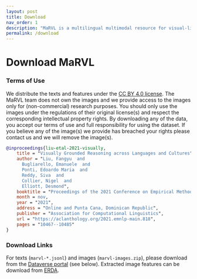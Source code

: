 ```yaml
---
layout: post
title: Download
nav_order: 1
description: "MaRVL is a multilingual multimodal resource for visual-linguistic reasoning."
permalink: /download
---
```


# Download MaRVL


### Terms of Use
We distribute the texts and features under the [CC BY 4.0 license](https://creativecommons.org/licenses/by/4.0/deed.ast). 
The MaRVL team does not own the images and we provide access to the images only for (non-commercial) research purposes. You should only use the images under the regulations of their original license(s) and respect the corresponding intellectual property rights. By downloading any of the data, you accept our terms of use and full responsibility for using the dataset. If you believe any of the image(s) we provide has breached your rights please contact us and we will remove the image(s).


```bibtex
@inproceedings{liu-etal-2021-visually,
    title = "Visually Grounded Reasoning across Languages and Cultures",
    author = "Liu, Fangyu  and
      Bugliarello, Emanuele  and
      Ponti, Edoardo Maria  and
      Reddy, Siva  and
      Collier, Nigel  and
      Elliott, Desmond",
    booktitle = "Proceedings of the 2021 Conference on Empirical Methods in Natural Language Processing",
    month = nov,
    year = "2021",
    address = "Online and Punta Cana, Dominican Republic",
    publisher = "Association for Computational Linguistics",
    url = "https://aclanthology.org/2021.emnlp-main.818",
    pages = "10467--10485"
}
```

### Download Links
For texts (`marvl-*.jsonl`) and images (`marvl-images.zip`), please download from the [Dataverse portal](https://dataverse.scholarsportal.info/dataset.xhtml?persistentId=doi:10.5683/SP3/42VZ4P) (see below).
Extracted image features can be download from [ERDA](https://sid.erda.dk/sharelink/hmoEs4a3oG).

<script src="https://dataverse.scholarsportal.info/resources/js/widgets.js?persistentId=doi:10.5683/SP3/42VZ4P&amp;dvUrl=https://dataverse.scholarsportal.info&amp;widget=iframe&amp;heightPx=500"></script>
